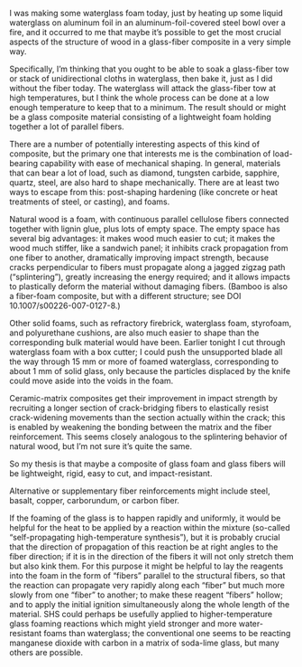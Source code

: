 I was making some waterglass foam today, just by heating up some
liquid waterglass on aluminum foil in an aluminum-foil-covered steel
bowl over a fire, and it occurred to me that maybe it’s possible to
get the most crucial aspects of the structure of wood in a glass-fiber
composite in a very simple way.

Specifically, I’m thinking that you ought to be able to soak a
glass-fiber tow or stack of unidirectional cloths in waterglass, then
bake it, just as I did without the fiber today.  The waterglass will
attack the glass-fiber tow at high temperatures, but I think the whole
process can be done at a low enough temperature to keep that to a
minimum.  The result should or might be a glass composite material
consisting of a lightweight foam holding together a lot of parallel
fibers.

There are a number of potentially interesting aspects of this kind of
composite, but the primary one that interests me is the combination of
load-bearing capability with ease of mechanical shaping.  In general,
materials that can bear a lot of load, such as diamond, tungsten
carbide, sapphire, quartz, steel, are also hard to shape mechanically.
There are at least two ways to escape from this: post-shaping
hardening (like concrete or heat treatments of steel, or casting), and
foams.

Natural wood is a foam, with continuous parallel cellulose fibers
connected together with lignin glue, plus lots of empty space.  The
empty space has several big advantages: it makes wood much easier to
cut; it makes the wood much stiffer, like a sandwich panel; it
inhibits crack propagation from one fiber to another, dramatically
improving impact strength, because cracks perpendicular to fibers must
propagate along a jagged zigzag path (“splintering”), greatly
increasing the energy required; and it allows impacts to plastically
deform the material without damaging fibers.  (Bamboo is also a
fiber-foam composite, but with a different structure; see DOI
10.1007/s00226-007-0127-8.)

Other solid foams, such as refractory firebrick, waterglass foam,
styrofoam, and polyurethane cushions, are also much easier to shape
than the corresponding bulk material would have been.  Earlier tonight
I cut through waterglass foam with a box cutter; I could push the
unsupported blade all the way through 15 mm or more of foamed
waterglass, corresponding to about 1 mm of solid glass, only because
the particles displaced by the knife could move aside into the voids
in the foam.

Ceramic-matrix composites get their improvement in impact strength by
recruiting a longer section of crack-bridging fibers to elastically
resist crack-widening movements than the section actually within the
crack; this is enabled by weakening the bonding between the matrix and
the fiber reinforcement.  This seems closely analogous to the
splintering behavior of natural wood, but I’m not sure it’s quite the
same.

So my thesis is that maybe a composite of glass foam and glass fibers
will be lightweight, rigid, easy to cut, and impact-resistant.

Alternative or supplementary fiber reinforcements might include steel,
basalt, copper, carborundum, or carbon fiber.

If the foaming of the glass is to happen rapidly and uniformly, it
would be helpful for the heat to be applied by a reaction within the
mixture (so-called “self-propagating high-temperature synthesis”), but
it is probably crucial that the direction of propagation of this
reaction be at right angles to the fiber direction; if it is in the
direction of the fibers it will not only stretch them but also kink
them.  For this purpose it might be helpful to lay the reagents into
the foam in the form of “fibers” parallel to the structural fibers, so
that the reaction can propagate very rapidly along each “fiber” but
much more slowly from one “fiber” to another; to make these reagent
“fibers” hollow; and to apply the initial ignition simultaneously
along the whole length of the material.  SHS could perhaps be usefully
applied to higher-temperature glass foaming reactions which might
yield stronger and more water-resistant foams than waterglass; the
conventional one seems to be reacting manganese dioxide with carbon in
a matrix of soda-lime glass, but many others are possible.
